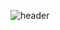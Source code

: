 ![header](https://capsule-render.vercel.app/api?type=waving&color=30A9DE&height=170&section=header&text=KKIM's%20Profile!&fontColor=FFFFFF&fontAlignX=45&fontAlignY=65&fontSize=100)

